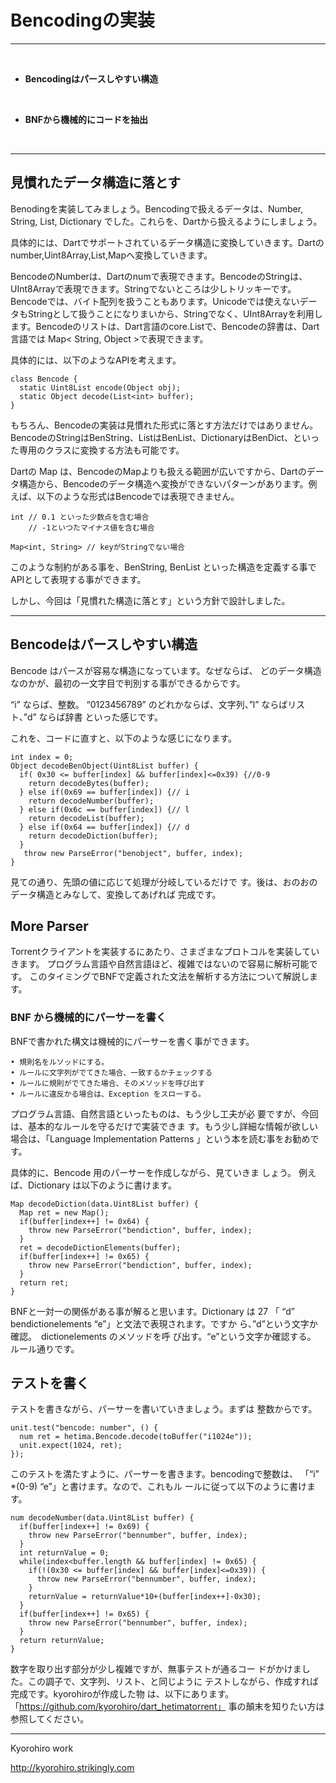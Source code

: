 # Bencodingの実装
<hr>
<br>


* **Bencodingはパースしやすい構造**

<br>

* **BNFから機械的にコードを抽出**


<br>
<hr>

## 見慣れたデータ構造に落とす

Benodingを実装してみましょう。Bencodingで扱えるデータは、Number, String, List, Dictionary でした。これらを、Dartから扱えるようにしましょう。

具体的には、Dartでサポートされているデータ構造に変換していきます。Dartのnumber,Uint8Array,List,Mapへ変換していきます。

BencodeのNumberは、Dartのnumで表現できます。BencodeのStringは、UInt8Arrayで表現できます。Stringでないところは少しトリッキーです。Bencodeでは、バイト配列を扱うこともあります。Unicodeでは使えないデータもStringとして扱うことになりまいから、Stringでなく、UInt8Arrayを利用します。Bencodeのリストは、Dart言語のcore.Listで、Bencodeの辞書は、Dart言語では Map< String, Object >で表現できます。


具体的には、以下のようなAPIを考えます。

```
class Bencode {
  static Uint8List encode(Object obj);
  static Object decode(List<int> buffer);
}

```

もちろん、Bencodeの実装は見慣れた形式に落とす方法だけではありません。BencodeのStringはBenString、ListはBenList、DictionaryはBenDict、といった専用のクラスに変換する方法も可能です。

Dartの Map は、BencodeのMapよりも扱える範囲が広いですから、Dartのデータ構造から、Bencodeのデータ構造へ変換ができないパターンがあります。例えば、以下のような形式はBencodeでは表現できません。

```
int // 0.1 といった少数点を含む場合
    // -1といつたマイナス値を含む場合

Map<int, String> // keyがStringでない場合

```

このような制約がある事を、BenString, BenList といった構造を定義する事でAPIとして表現する事ができます。

しかし、今回は「見慣れた構造に落とす」という方針で設計しました。


<hr style="page-break-before: always;">

## Bencodeはパースしやすい構造

Bencode はパースが容易な構造になっています。なぜならば、
どのデータ構造なのかが、最初の一文字目で判別する事ができるからです。

“i” ならば、整数。 “0123456789” のどれかならば、文字列、”l” ならばリスト、”d” ならば辞書 といった感じです。

これを、コードに直すと、以下のような感じになります。

```
int index = 0;
Object decodeBenObject(Uint8List buffer) {
  if( 0x30 <= buffer[index] && buffer[index]<=0x39) {//0-9
    return decodeBytes(buffer);
  } else if(0x69 == buffer[index]) {// i
    return decodeNumber(buffer);
  } else if(0x6c == buffer[index]) {// l
    return decodeList(buffer);
  } else if(0x64 == buffer[index]) {// d
    return decodeDiction(buffer);
  }
   throw new ParseError("benobject", buffer, index);
}
```

見ての通り、先頭の値に応じて処理が分岐しているだけで
す。後は、おのおのデータ構造とみなして、変換してあげれば
完成です。


## More Parser

Torrentクライアントを実装するにあたり、さまざまなプロトコルを実装していきます。
プログラム言語や自然言語ほど、複雑ではないので容易に解析可能です。
このタイミングでBNFで定義された文法を解析する方法について解説します。

### BNF から機械的にパーサーを書く

BNFで書かれた構文は機械的にパーサーを書く事ができます。
```
• 規則名をルソッドにする。
• ルールに文字列がでてきた場合、一致するかチェックする
• ルールに規則がでてきた場合、そのメソッドを呼び出す
• ルールに違反かる場合は、Exception をスローする。
```

プログラム言語、自然言語といったものは、もう少し工夫が必
要ですが、今回は、基本的なルールを守るだけで実装できま
す。もう少し詳細な情報が欲しい場合は、「Language Implementation Patterns 」という本を読む事をお勧めです。


具体的に、Bencode 用のパーサーを作成しながら、見ていきま
しょう。
例えば、Dictionary は以下のように書けます。

```
Map decodeDiction(data.Uint8List buffer) {
  Map ret = new Map();
  if(buffer[index++] != 0x64) {
    throw new ParseError("bendiction", buffer, index);
  }
  ret = decodeDictionElements(buffer);
  if(buffer[index++] != 0x65) {
    throw new ParseError("bendiction", buffer, index);
  }
  return ret;
}
```

BNFと一対一の関係がある事が解ると思います。Dictionary は
27
「 “d” bendictionelements “e”」と文法で表現されます。ですか
ら、”d”という文字か確認。　dictionelements のメソッドを呼
び出す。“e”という文字か確認する。　ルール通りです。


## テストを書く

テストを書きながら、パーサーを書いていきましょう。まずは
整数からです。

```
unit.test("bencode: number", () {
  num ret = hetima.Bencode.decode(toBuffer("i1024e"));
  unit.expect(1024, ret);
});
```

このテストを満たすように、パーサーを書きます。bencodingで整数は、
「“i” *(0-9) “e”」と書けます。なので、これもル
ールに従って以下のように書けます。

```
num decodeNumber(data.Uint8List buffer) {
  if(buffer[index++] != 0x69) {
    throw new ParseError("bennumber", buffer, index);
  }
  int returnValue = 0;
  while(index<buffer.length && buffer[index] != 0x65) {
    if(!(0x30 <= buffer[index] && buffer[index]<=0x39)) {
      throw new ParseError("bennumber", buffer, index);
    }
    returnValue = returnValue*10+(buffer[index++]-0x30);
  }
  if(buffer[index++] != 0x65) {
    throw new ParseError("bennumber", buffer, index);
  }
  return returnValue;
}
```

数字を取り出す部分が少し複雑ですが、無事テストが通るコー
ドがかけました。この調子で、文字列、リスト、と同じように
テストしながら、作成すれば完成です。kyorohiroが作成した物
は、以下にあります。「https://github.com/kyorohiro/dart_hetimatorrent」 事の顛末を知りたい方は参照してください。


-------
Kyorohiro work

http://kyorohiro.strikingly.com






